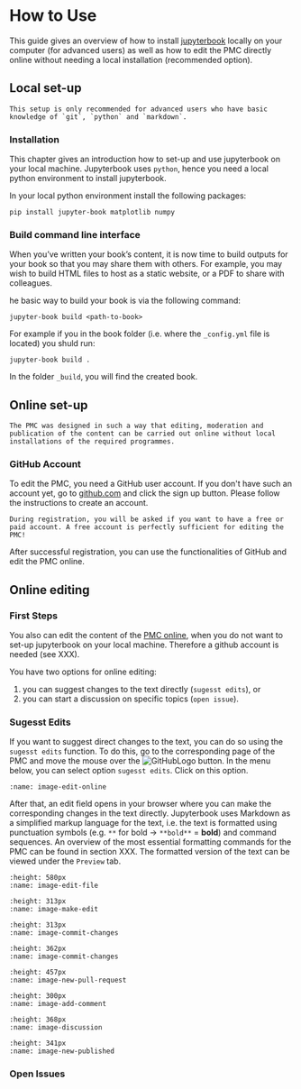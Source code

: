 # How to Use

This guide gives an overview of how to install [jupyterbook](https://jupyterbook.org/intro.html) locally on your computer (for advanced users) as well as how to edit the PMC directly online without needing a local installation (recommended option).


## Local set-up

```{warning}
This setup is only recommended for advanced users who have basic knowledge of `git`, `python` and `markdown`.
```

### Installation

This chapter gives an introduction how to set-up and use jupyterbook on your local machine. Jupyterbook uses `python`, hence you need a local python environment to install jupyterbook.

In your local python environment install the following packages:

```
pip install jupyter-book matplotlib numpy
```

### Build command line interface

When you’ve written your book’s content, it is now time to build outputs for your book so that you may share them with others. For example, you may wish to build HTML files to host as a static website, or a PDF to share with colleagues.

he basic way to build your book is via the following command:

```
jupyter-book build <path-to-book>
```

For example if you in the book folder (i.e. where the `_config.yml` file is located) you shuld run:

```
jupyter-book build .
```

In the folder `_build`, you will find the created book.

## Online set-up

```{note}
The PMC was designed in such a way that editing, moderation and publication of the content can be carried out online without local installations of the required programmes.
```
### GitHub Account

To edit the PMC, you need a GitHub user account. If you don't have such an account yet, go to [github.com](https://github.com/) and click the sign up button. Please follow the instructions to create an account.

```{important}
During registration, you will be asked if you want to have a free or paid account. A free account is perfectly sufficient for editing the PMC!
```
After successful registration, you can use the functionalities of GitHub and edit the PMC online.


## Online editing

### First Steps
You also can edit the content of the [PMC online](https://jcss-pmc.github.io/PMC/part-00/intro.html), when you do not want to set-up jupyterbook on your local machine. Therefore a github account is needed (see XXX).

You have two options for online editing:

1. you can suggest changes to the text directly (`sugesst edits`), or
2. you can start a discussion on specific topics (`open issue`).


### Sugesst Edits

If you want to suggest direct changes to the text, you can do so using the `sugesst edits` function. To do this, go to the corresponding page of the PMC and move the mouse over the ![GitHubLogo](https://fr.wikipedia.org/wiki/GitHub#/media/Fichier:Octicons-mark-github.svg) button.  In the menu below, you can select option `sugesst edits`. Click on this option.

```{image} images/edit-online.png
:name: image-edit-online
```

After that, an edit field opens in your browser where you can make the corresponding changes in the text directly. Jupyterbook uses Markdown as a simplified markup language for the text, i.e. the text is formatted using punctuation symbols (e.g. `**` for bold -> `**bold**` = **bold**) and command sequences. An overview of the most essential formatting commands for the PMC can be found in section XXX. The formatted version of the text can be viewed under the `Preview` tab.


```{image} images/edit-file.png
:height: 580px
:name: image-edit-file
```



```{image} images/make-edit.png
:height: 313px
:name: image-make-edit
```


```{image} images/commit-changes.png
:height: 313px
:name: image-commit-changes
```


```{image} images/commit-changes.png
:height: 362px
:name: image-commit-changes
```

```{image} images/new-pull-request.png
:height: 457px
:name: image-new-pull-request
```


```{image} images/add-comment.png
:height: 300px
:name: image-add-comment
```

```{image} images/discussion.png
:height: 368px
:name: image-discussion
```

```{image} images/new-published.png
:height: 341px
:name: image-new-published
```

### Open Issues
